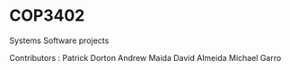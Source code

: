 # COP3402
Systems Software projects

Contributors :
Patrick Dorton 
Andrew Maida
David Almeida
Michael Garro



